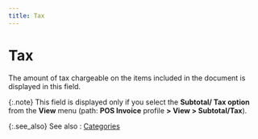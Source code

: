 ```yaml
---
title: Tax
---
```


# Tax


The amount of tax chargeable on the items included in the document is  displayed in this field.


{:.note}
This field is displayed only if you select the **Subtotal/ Tax option** from the **View** menu (path: **POS 
 Invoice** profile **&gt; View &gt; 
 Subtotal/Tax**).


{:.see_also}
See also
: [Categories]({{site.pos_baseurl}}/misc/categories_tab_pos_invoice_steps.html)
